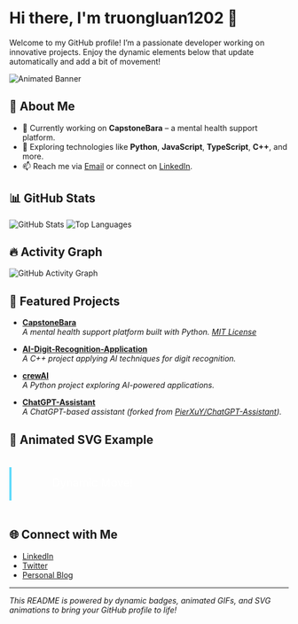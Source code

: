 <!-- Dynamic README for GitHub Profile -->
# Hi there, I'm **truongluan1202** 👋

Welcome to my GitHub profile! I’m a passionate developer working on innovative projects. Enjoy the dynamic elements below that update automatically and add a bit of movement!

<!-- Animated Banner GIF (you can replace this with your own) -->
![Animated Banner](https://media.giphy.com/media/3o7btPcZtBq67s4LyA/giphy.gif)

## 🚀 About Me

- 🔭 Currently working on **CapstoneBara** – a mental health support platform.
- 🌱 Exploring technologies like **Python**, **JavaScript**, **TypeScript**, **C++**, and more.
- 📫 Reach me via [Email](mailto:your.email@example.com) or connect on [LinkedIn](#).

## 📊 GitHub Stats

<!-- Live GitHub stats that update automatically -->
![GitHub Stats](https://github-readme-stats.vercel.app/api?username=truongluan1202&show_icons=true&theme=radical)
![Top Languages](https://github-readme-stats.vercel.app/api/top-langs/?username=truongluan1202&layout=compact&theme=radical)

## 🔥 Activity Graph

<!-- A dynamic activity graph -->
![GitHub Activity Graph](https://activity-graph.herokuapp.com/graph?username=truongluan1202&theme=react-dark)

## 🎯 Featured Projects

- **[CapstoneBara](https://github.com/truongluan1202/CapstoneBara)**  
  _A mental health support platform built with Python. [MIT License](https://opensource.org/licenses/MIT)_

- **[AI-Digit-Recognition-Application](https://github.com/truongluan1202/AI-Digit-Recognition-Application)**  
  _A C++ project applying AI techniques for digit recognition._

- **[crewAI](https://github.com/truongluan1202/crewAI)**  
  _A Python project exploring AI-powered applications._

- **[ChatGPT-Assistant](https://github.com/truongluan1202/ChatGPT-Assistant)**  
  _A ChatGPT-based assistant (forked from [PierXuY/ChatGPT-Assistant](https://github.com/PierXuY/ChatGPT-Assistant))._

## 🎨 Animated SVG Example

<!-- A simple animated SVG using SMIL -->
<svg width="300" height="100" xmlns="http://www.w3.org/2000/svg">
  <rect x="0" y="20" width="300" height="60" fill="#61dafb">
    <animate attributeName="x" from="-300" to="300" dur="5s" repeatCount="indefinite" />
  </rect>
  <text x="150" y="55" font-size="20" text-anchor="middle" fill="#fff">Dynamic Move!</text>
</svg>

## 🌐 Connect with Me

- [LinkedIn](#)
- [Twitter](#)
- [Personal Blog](#)

---

*This README is powered by dynamic badges, animated GIFs, and SVG animations to bring your GitHub profile to life!*
